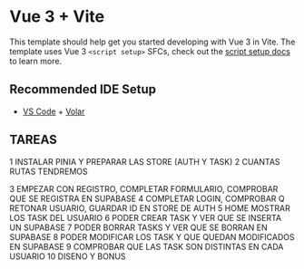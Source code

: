 # Vue 3 + Vite

This template should help get you started developing with Vue 3 in Vite. The template uses Vue 3 `<script setup>` SFCs, check out the [script setup docs](https://v3.vuejs.org/api/sfc-script-setup.html#sfc-script-setup) to learn more.

## Recommended IDE Setup

- [VS Code](https://code.visualstudio.com/) + [Volar](https://marketplace.visualstudio.com/items?itemName=Vue.volar)


## TAREAS

1 INSTALAR PINIA Y PREPARAR LAS STORE (AUTH Y TASK)
2 CUANTAS RUTAS TENDREMOS

3 EMPEZAR CON REGISTRO, COMPLETAR FORMULARIO, COMPROBAR QUE SE REGISTRA EN SUPABASE
4 COMPLETAR LOGIN, COMPROBAR Q RETONAR USUARIO, GUARDAR ID EN  STORE DE AUTH
5 HOME MOSTRAR LOS TASK  DEL USUARIO 
6 PODER CREAR TASK Y VER QUE SE INSERTA UN SUPABASE 
7 PODER BORRAR TASKS  Y VER QUE SE BORRAN EN SUPABASE
8 PODER MODIFICAR LOS TASK Y QUE QUEDAN MODIFICADOS EN SUPABASE
9 COMPROBAR QUE LAS TASK SON DISTINTAS EN CADA USUARIO
10 DISENO Y BONUS